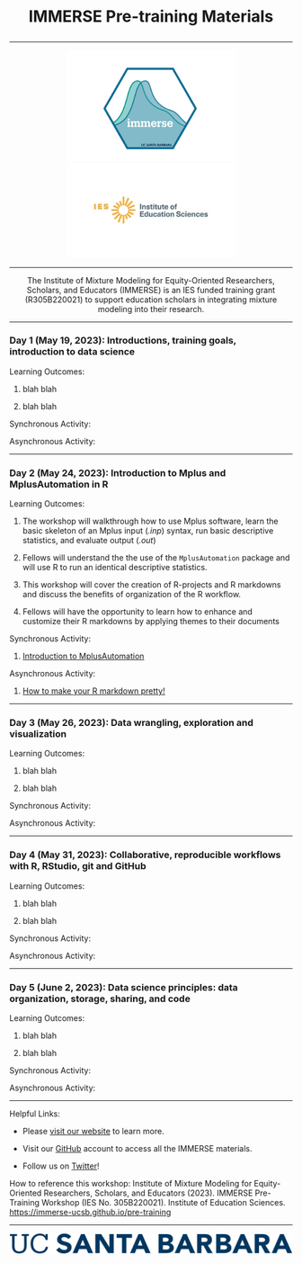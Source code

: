 <h1>
<p align="center">
IMMERSE Pre-training Materials
</p>
</h1>

------------------------------------------------------------------------

<p align="center">
<img src="images/immerse_hex_small.png" width="300"/> <img src="images/IESNewLogo.jpg" width="300"/>
</p>

------------------------------------------------------------------------

<p align="center">
The Institute of Mixture Modeling for Equity-Oriented Researchers, Scholars, and Educators (IMMERSE) is an IES funded training grant (R305B220021) to support education scholars in integrating mixture modeling into their research.
</p>

------------------------------------------------------------------------

### Day 1 (May 19, 2023): Introductions, training goals, introduction to data science

Learning Outcomes:

1.  blah blah

2.  blah blah

Synchronous Activity:

Asynchronous Activity:

------------------------------------------------------------------------

### Day 2 (May 24, 2023): Introduction to Mplus and MplusAutomation in R

Learning Outcomes:

1.  The workshop will walkthrough how to use Mplus software, learn the basic skeleton of an Mplus input (*.inp*) syntax, run basic descriptive statistics, and evaluate output (*.out*)

2.  Fellows will understand the the use of the `MplusAutomation` package and will use R to run an identical descriptive statistics.

3.  This workshop will cover the creation of R-projects and R markdowns and discuss the benefits of organization of the R workflow.

4.  Fellows will have the opportunity to learn how to enhance and customize their R markdowns by applying themes to their documents

Synchronous Activity:

1.  [Introduction to MplusAutomation](https://github.com/immerse-ucsb/intro-to-mplusautomation)

Asynchronous Activity:

1.  [How to make your R markdown pretty!](https://www.youtube.com/watch?v=v048ru5v0BE&ab_channel=JosiahParry)

------------------------------------------------------------------------

### Day 3 (May 26, 2023): Data wrangling, exploration and visualization

Learning Outcomes:

1.  blah blah

2.  blah blah

Synchronous Activity:

Asynchronous Activity:

------------------------------------------------------------------------

### Day 4 (May 31, 2023): Collaborative, reproducible workflows with R, RStudio, git and GitHub

Learning Outcomes:

1.  blah blah

2.  blah blah

Synchronous Activity:

Asynchronous Activity:

------------------------------------------------------------------------

### Day 5 (June 2, 2023): Data science principles: data organization, storage, sharing, and code

Learning Outcomes:

1.  blah blah

2.  blah blah

Synchronous Activity:

Asynchronous Activity:

------------------------------------------------------------------------

Helpful Links:

-   Please [visit our website](https://immerse.education.ucsb.edu/) to learn more.

-   Visit our [GitHub](https://github.com/immerse-ucsb) account to access all the IMMERSE materials.

-   Follow us on [Twitter](https://twitter.com/IMMERSE_UCSB)!

How to reference this workshop: Institute of Mixture Modeling for Equity-Oriented Researchers, Scholars, and Educators (2023). IMMERSE Pre-Training Workshop (IES No. 305B220021). Institute of Education Sciences. <https://immerse-ucsb.github.io/pre-training>

------------------------------------------------------------------------

![](images/UCSB_Navy_mark.png)
